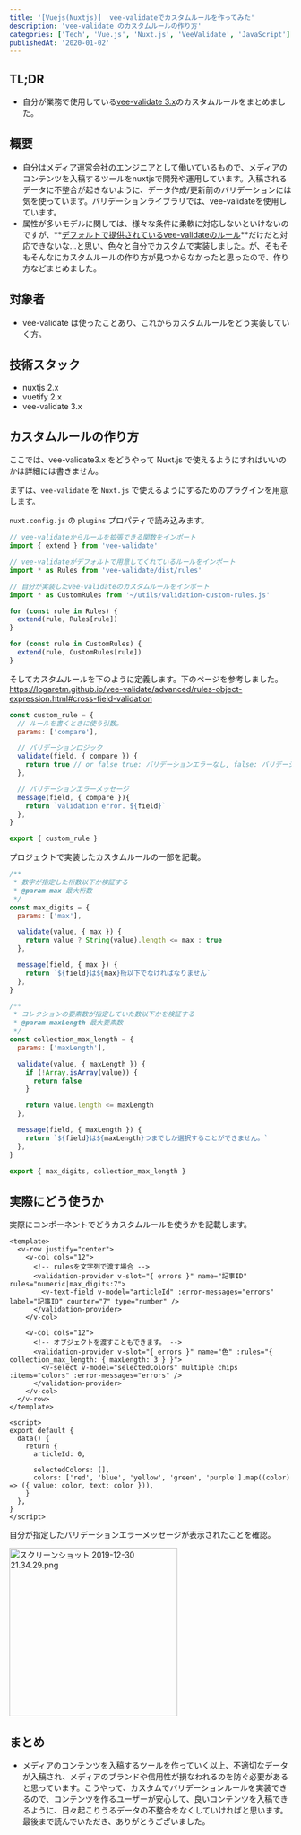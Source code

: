 ```yaml
---
title: '[Vuejs(Nuxtjs)]  vee-validateでカスタムルールを作ってみた'
description: 'vee-validate のカスタムルールの作り方'
categories: ['Tech', 'Vue.js', 'Nuxt.js', 'VeeValidate', 'JavaScript']
publishedAt: '2020-01-02'
---
```


## TL;DR
 - 自分が業務で使用している[vee-validate 3.x](https://logaretm.github.io/vee-validate)のカスタムルールをまとめました。

## 概要
 - 自分はメディア運営会社のエンジニアとして働いているもので、メディアのコンテンツを入稿するツールをnuxtjsで開発や運用しています。入稿されるデータに不整合が起きないように、データ作成/更新前のバリデーションには気を使っています。バリデーションライブラリでは、vee-validateを使用しています。
 - 属性が多いモデルに関しては、様々な条件に柔軟に対応しないといけないのですが、**[デフォルトで提供されているvee-validateのルール](https://logaretm.github.io/vee-validate/guide/rules.html#rules)**だけだと対応できないな...と思い、色々と自分でカスタムで実装しました。が、そもそもそんなにカスタムルールの作り方が見つからなかったと思ったので、作り方などまとめました。

## 対象者
 - vee-validate は使ったことあり、これからカスタムルールをどう実装していく方。

## 技術スタック
 - nuxtjs 2.x
 - vuetify 2.x
 - vee-validate 3.x

## カスタムルールの作り方
ここでは、vee-validate3.x をどうやって Nuxt.js で使えるようにすればいいのかは詳細には書きません。

まずは、`vee-validate` を `Nuxt.js` で使えるようにするためのプラグインを用意します。

`nuxt.config.js` の `plugins` プロパティで読み込みます。

```js [plugin/vee-validate.js]
// vee-validateからルールを拡張できる関数をインポート
import { extend } from 'vee-validate'

// vee-validateがデフォルトで用意してくれているルールをインポート
import * as Rules from 'vee-validate/dist/rules'

// 自分が実装したvee-validateのカスタムルールをインポート
import * as CustomRules from '~/utils/validation-custom-rules.js'

for (const rule in Rules) {
  extend(rule, Rules[rule])
}

for (const rule in CustomRules) {
  extend(rule, CustomRules[rule])
}
```

そしてカスタムルールを下のように定義します。下のページを参考しました。
https://logaretm.github.io/vee-validate/advanced/rules-object-expression.html#cross-field-validation

```js [utils/validation-custom-rules.js]
const custom_rule = {
  // ルールを書くときに使う引数。
  params: ['compare'],

  // バリデーションロジック
  validate(field, { compare }) {
    return true // or false true: バリデーションエラーなし, false: バリデーションエラーあり
  },

  // バリデーションエラーメッセージ
  message(field, { compare }){
    return `validation error. ${field}`
  },
}

export { custom_rule }
```

プロジェクトで実装したカスタムルールの一部を記載。

```js [utils/validation-custom-rules.js]
/**
 * 数字が指定した桁数以下か検証する
 * @param max 最大桁数
 */
const max_digits = {
  params: ['max'],

  validate(value, { max }) {
    return value ? String(value).length <= max : true
  },

  message(field, { max }) {
    return `${field}は${max}桁以下でなければなりません`
  },
}

/**
 * コレクションの要素数が指定していた数以下かを検証する
 * @param maxLength 最大要素数
 */
const collection_max_length = {
  params: ['maxLength'],

  validate(value, { maxLength }) {
    if (!Array.isArray(value)) {
      return false
    }

    return value.length <= maxLength
  },

  message(field, { maxLength }) {
    return `${field}は${maxLength}つまでしか選択することができません。`
  },
}

export { max_digits, collection_max_length }
```

## 実際にどう使うか
実際にコンポーネントでどうカスタムルールを使うかを記載します。

```vue [validation-usage.vue]
<template>
  <v-row justify="center">
    <v-col cols="12">
      <!-- rulesを文字列で渡す場合 -->
      <validation-provider v-slot="{ errors }" name="記事ID" rules="numeric|max_digits:7">
        <v-text-field v-model="articleId" :error-messages="errors" label="記事ID" counter="7" type="number" />
      </validation-provider>
    </v-col>

    <v-col cols="12">
      <!-- オブジェクトを渡すこともできます。 -->
      <validation-provider v-slot="{ errors }" name="色" :rules="{ collection_max_length: { maxLength: 3 } }">
        <v-select v-model="selectedColors" multiple chips :items="colors" :error-messages="errors" />
      </validation-provider>
    </v-col>
  </v-row>
</template>

<script>
export default {
  data() {
    return {
      articleId: 0,

      selectedColors: [],
      colors: ['red', 'blue', 'yellow', 'green', 'purple'].map((color) => ({ value: color, text: color })),
    }
  },
}
</script>
```

自分が指定したバリデーションエラーメッセージが表示されたことを確認。

<img width="300" alt="スクリーンショット 2019-12-30 21.34.29.png" src="https://qiita-image-store.s3.ap-northeast-1.amazonaws.com/0/152032/da9209f5-21cd-6dfa-cfa8-de0b78b52110.png">

## まとめ
 - メディアのコンテンツを入稿するツールを作っていく以上、不適切なデータが入稿され、メディアのブランドや信用性が損なわれるのを防ぐ必要があると思っています。こうやって、カスタムでバリデーションルールを実装できるので、コンテンツを作るユーザーが安心して、良いコンテンツを入稿できるように、日々起こりうるデータの不整合をなくしていければと思います。最後まで読んでいただき、ありがとうございました。


